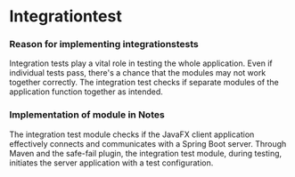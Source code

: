 # Integrationtest

### Reason for implementing integrationstests

Integration tests play a vital role in testing the whole application. Even if individual tests pass, there's a chance that the modules may not work together correctly. The integration test checks if separate modules of the application function together as intended.

### Implementation of module in Notes

The integration test module checks if the JavaFX client application effectively connects and communicates with a Spring Boot server. Through Maven and the safe-fail plugin, the integration test module, during testing, initiates the server application with a test configuration.